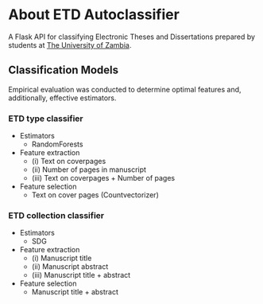 # About ETD Autoclassifier
A Flask API for classifying Electronic Theses and Dissertations prepared by students at [The University of Zambia](http://www.unza.zm).

## Classification Models

Empirical evaluation was conducted to determine optimal features and, additionally, effective estimators.

###  ETD type classifier
* Estimators
    * RandomForests
* Feature extraction 
    * (i) Text on coverpages 
    * (ii) Number of pages in manuscript
    * (iii) Text on coverpages + Number of pages
* Feature selection
    * Text on cover pages (Countvectorizer)

### ETD collection classifier
* Estimators 
    * SDG
* Feature extraction 
    * (i) Manuscript title 
    * (ii) Manuscript abstract
    * (iii) Manuscript title + abstract
* Feature selection
    * Manuscript title + abstract
